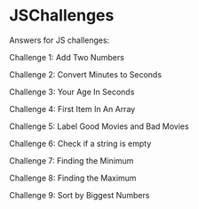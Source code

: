 # JSChallenges

Answers for JS challenges:

Challenge 1: Add Two Numbers

Challenge 2: Convert Minutes to Seconds

Challenge 3: Your Age In Seconds

Challenge 4: First Item In An Array

Challenge 5: Label Good Movies and Bad Movies

Challenge 6: Check if a string is empty

Challenge 7: Finding the Minimum

Challenge 8: Finding the Maximum

Challenge 9: Sort by Biggest Numbers

